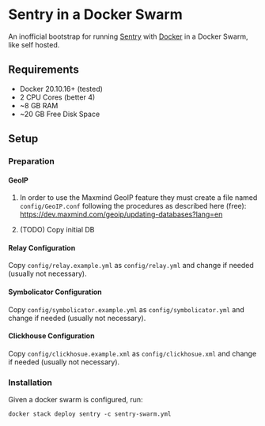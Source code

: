 # Sentry in a Docker Swarm

An inofficial bootstrap for running [Sentry](https://sentry.io/) with [Docker](https://www.docker.com/) in a Docker Swarm, like self hosted.

## Requirements

* Docker 20.10.16+ (tested)
* 2 CPU Cores (better 4)
* ~8 GB RAM
* ~20 GB Free Disk Space

## Setup

### Preparation

#### GeoIP

1. In order to use the Maxmind GeoIP feature they must create a file named `config/GeoIP.conf` following the procedures as described here (free):
https://dev.maxmind.com/geoip/updating-databases?lang=en

2. (TODO) Copy initial DB


#### Relay Configuration

Copy `config/relay.example.yml` as `config/relay.yml` and change if needed (usually not necessary).


#### Symbolicator Configuration

Copy `config/symbolicator.example.yml` as `config/symbolicator.yml` and change if needed (usually not necessary).


#### Clickhouse Configuration

Copy `config/clickhosue.example.xml` as `config/clickhosue.xml` and change if needed (usually not necessary).


### Installation

Given a docker swarm is configured, run:

```
docker stack deploy sentry -c sentry-swarm.yml
```